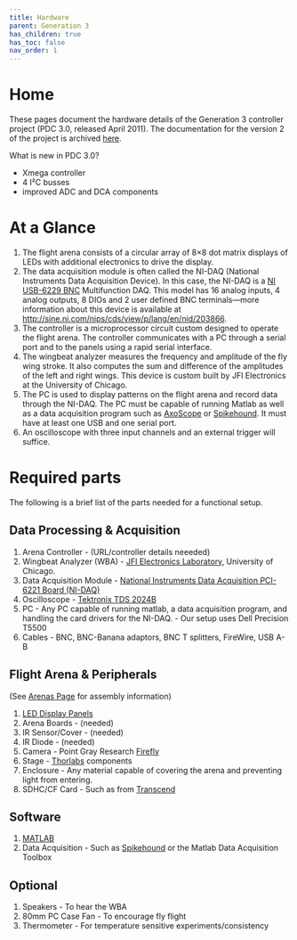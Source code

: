 ```yaml
---
title: Hardware
parent: Generation 3
has_children: true
has_toc: false
nav_order: 1
---
```


# Home

These pages document the hardware details of the Generation 3 controller project (PDC 3.0, released April 2011). The documentation for the version 2 of the project is archived [here]({{site.baseurl}}/Generation%202/Arenas/docs/g2_system.html).

What is new in PDC 3.0?

- Xmega controller
- 4 I²C busses
- improved ADC and DCA components

# At a Glance

1. The flight arena consists of a circular array of 8×8 dot matrix displays of LEDs with additional electronics to drive the display.
1. The data acquisition module is often called the NI-DAQ (National Instruments Data Acquisition Device). In this case, the NI-DAQ is a [NI USB-6229 BNC](https://www.ni.com/documentation/en/multifunction-io-device/latest/usb-6229/pinout-bnc/) Multifunction DAQ. This model has 16 analog inputs, 4 analog outputs, 8 DIOs and 2 user defined BNC terminals—more information about this device is available at <http://sine.ni.com/nips/cds/view/p/lang/en/nid/203866>.
1. The controller is a microprocessor circuit custom designed to operate the flight arena. The controller communicates with a PC through a serial port and to the panels using a rapid serial interface.
1. The wingbeat analyzer measures the frequency and amplitude of the fly wing stroke. It also computes the sum and difference of the amplitudes of the left and right wings. This device is custom built by JFI Electronics at the University of Chicago.
1. The PC is used to display patterns on the flight arena and record data through the NI-DAQ. The PC must be capable of running Matlab as well as a data acquisition program such as [AxoScope](https://www.moleculardevices.com/products/axon-patch-clamp-system/acquisition-and-analysis-software/pclamp-software-suite) or [Spikehound](https://sourceforge.net/projects/spikehound/). It must have at least one USB and one serial port.
1. An oscilloscope with three input channels and an external trigger will suffice.

# Required parts

The following is a brief list of the parts needed for a functional setup.

## Data Processing & Acquisition

1. Arena Controller -  (URL/controller details neeeded)
1. Wingbeat Analyzer (WBA) - [JFI Electronics Laboratory](https://jfi.uchicago.edu/), University of Chicago.
1. Data Acquisition Module -  [National Instruments Data Acquisition PCI-6221 Board (NI-DAQ)](http://sine.ni.com/nips/cds/view/p/lang/en/nid/14132)
1. Oscilloscope - [Tektronix TDS 2024B](https://www.tek.com/oscilloscope/tds2000-digital-storage-oscilloscope)
1. PC - Any PC capable of running matlab, a data acquisition program, and handling the card drivers for the NI-DAQ. - Our setup uses Dell Precision T5500
1. Cables - BNC, BNC-Banana adaptors, BNC T splitters, FireWire, USB A-B

## Flight Arena & Peripherals

(See [Arenas Page](g3_arenas.md) for assembly information)

1. [LED Display Panels](assets/green-panels_BM-10288MD.pdf)
1. Arena Boards - (needed)
1. IR Sensor/Cover - (needed)
1. IR Diode - (needed)
1. Camera - Point Gray Research [Firefly](http://www.ptgrey.com/products/fireflymv/fireflymv_usb_firewire_cmos_camera.asp)
1. Stage - [Thorlabs](http://www.thorlabs.com) components
1. Enclosure - Any material capable of covering the arena and preventing light from entering.
1. SDHC/CF Card - Such as from [Transcend](http://ec.transcendusa.com/product/product_memory.asp?Cid=92)

## Software

1. [MATLAB](http://www.mathworks.com/products/matlab/)
1. Data Acquisition - Such as [Spikehound](https://sourceforge.net/projects/spikehound/) or the Matlab Data Acquisition Toolbox

## Optional

1. Speakers - To hear the WBA
1. 80mm PC Case Fan - To encourage fly flight
1. Thermometer - For temperature sensitive experiments/consistency
